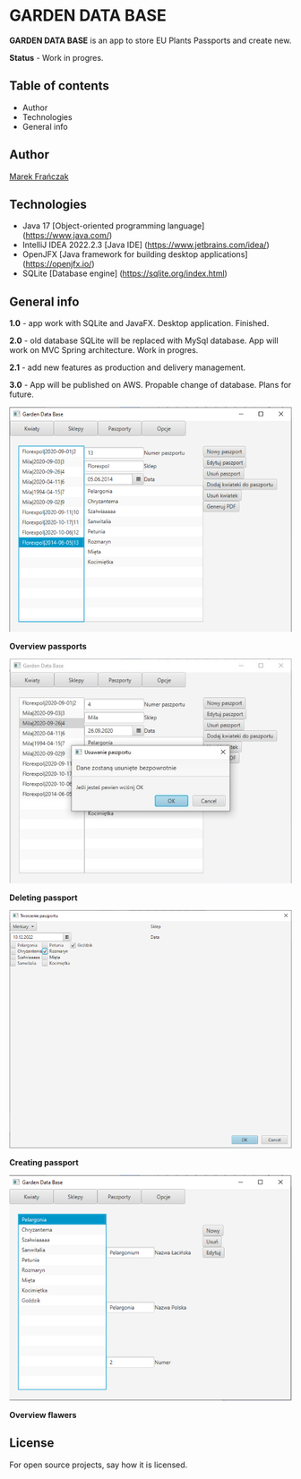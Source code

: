 # GARDEN DATA BASE

**GARDEN DATA BASE** is an app to store EU Plants Passports and create new.

**Status** - Work in progres.

## Table of contents

* Author
* Technologies
* General info

## Author
[Marek Frańczak](https://github.com/marekfranczak)

## Technologies
* Java 17 [Object-oriented programming language] (https://www.java.com/)
* IntelliJ IDEA 2022.2.3 [Java IDE] (https://www.jetbrains.com/idea/)
* OpenJFX [Java framework for building desktop applications] (https://openjfx.io/)
* SQLite [Database engine] (https://sqlite.org/index.html)

## General info
**1.0** - app work with SQLite and JavaFX. Desktop application. Finished.

**2.0** - old database SQLite will be replaced with MySql database. App will work on MVC Spring architecture. Work in progres.

**2.1** - add new features as production and delivery management.

**3.0** - App will be published on AWS. Propable change of database. Plans for future.

![Overview passports](Documents/2.jpg)

**Overview passports**

![Deleting passport](Documents/4.jpg)

**Deleting passport**

![Creating passport](Documents/5.jpg)

**Creating passport**

![Overview flawers](Documents/8.jpg)

**Overview flawers**

## License
For open source projects, say how it is licensed.

